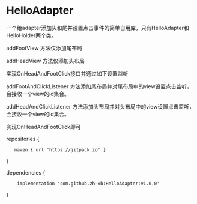 # HelloAdapter
一个给adapter添加头和尾并设置点击事件的简单自用库，只有HelloAdapter和HelloHolder两个类。

addFootView 方法仅添加尾布局

addHeadView 方法仅添加头布局

实现OnHeadAndFootClick接口并通过如下设置监听

addFootAndClickListener 方法添加尾布局并对尾布局中的view设置点击监听，会接收一个view的id集合。

addHeadAndClickListener 方法添加头布局并对头布局中的view设置点击监听，会接收一个view的id集合。

实现OnHeadAndFootClick即可



repositories {

	   maven { url 'https://jitpack.io' }
	
}

dependencies {

	    implementation 'com.github.zh-xb:HelloAdapter:v1.0.0'
	    
}
  
